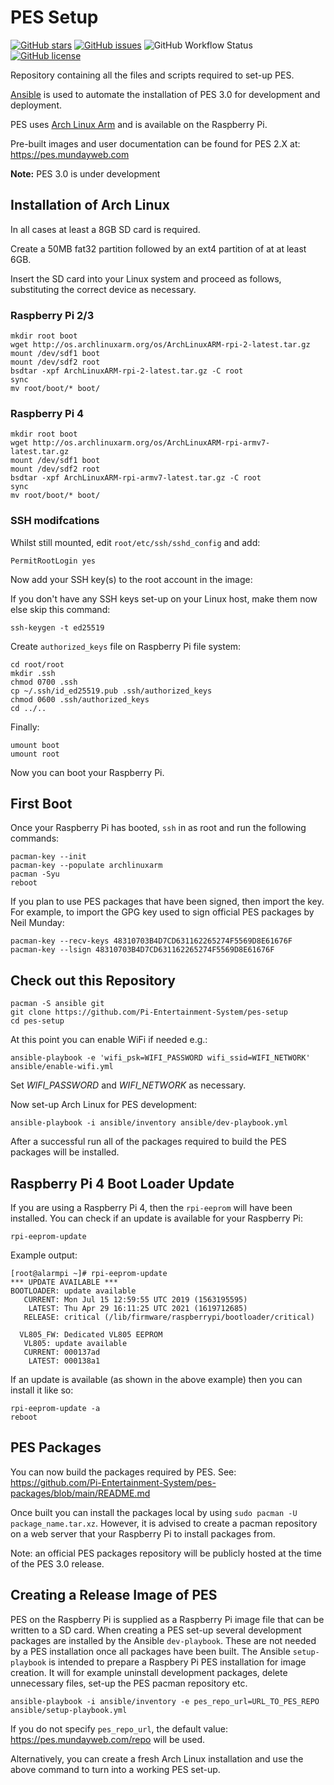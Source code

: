 # PES Setup

[![GitHub stars](https://img.shields.io/github/stars/Pi-Entertainment-System/pes-setup)](https://github.com/Pi-Entertainment-System/pes-setup/stargazers) [![GitHub issues](https://img.shields.io/github/issues/Pi-Entertainment-System/pes-setup)](https://github.com/Pi-Entertainment-System/pes-setup/issues) ![GitHub Workflow Status](https://img.shields.io/github/workflow/status/Pi-Entertainment-System/pes-setup/Ansible%20Lint) [![GitHub license](https://img.shields.io/github/license/Pi-Entertainment-System/pes-setup)](https://github.com/Pi-Entertainment-System/pes-setup/blob/main/LICENSE)

Repository containing all the files and scripts required to set-up PES.

[Ansible](https://www.ansible.com/) is used to automate the installation of PES 3.0 for development and deployment.

PES uses [Arch Linux Arm](https://archlinuxarm.org/) and is available on the Raspberry Pi.

Pre-built images and user documentation can be found for PES 2.X at: https://pes.mundayweb.com

**Note:** PES 3.0 is under development

## Installation of Arch Linux

In all cases at least a 8GB SD card is required.

Create a 50MB fat32 partition followed by an ext4 partition of at at least 6GB.

Insert the SD card into your Linux system and proceed as follows, substituting the correct device as necessary.

### Raspberry Pi 2/3

```
mkdir root boot
wget http://os.archlinuxarm.org/os/ArchLinuxARM-rpi-2-latest.tar.gz
mount /dev/sdf1 boot
mount /dev/sdf2 root
bsdtar -xpf ArchLinuxARM-rpi-2-latest.tar.gz -C root
sync
mv root/boot/* boot/
```

### Raspberry Pi 4

```
mkdir root boot
wget http://os.archlinuxarm.org/os/ArchLinuxARM-rpi-armv7-latest.tar.gz
mount /dev/sdf1 boot
mount /dev/sdf2 root
bsdtar -xpf ArchLinuxARM-rpi-armv7-latest.tar.gz -C root
sync
mv root/boot/* boot/
```

### SSH modifcations

Whilst still mounted, edit `root/etc/ssh/sshd_config` and add:

```
PermitRootLogin yes
```

Now add your SSH key(s) to the root account in the image:

If you don't have any SSH keys set-up on your Linux host, make them now else skip this command:

```
ssh-keygen -t ed25519
```

Create `authorized_keys` file on Raspberry Pi file system:

```
cd root/root
mkdir .ssh
chmod 0700 .ssh
cp ~/.ssh/id_ed25519.pub .ssh/authorized_keys
chmod 0600 .ssh/authorized_keys
cd ../..
```

Finally:

```
umount boot
umount root
```

Now you can boot your Raspberry Pi.

## First Boot

Once your Raspberry Pi has booted, `ssh` in as root and run the following commands:

```
pacman-key --init
pacman-key --populate archlinuxarm
pacman -Syu
reboot
```

If you plan to use PES packages that have been signed, then import the key. For example, to import the GPG key used to sign official PES packages by Neil Munday:

```
pacman-key --recv-keys 48310703B4D7CD631162265274F5569D8E61676F
pacman-key --lsign 48310703B4D7CD631162265274F5569D8E61676F
```

## Check out this Repository

```
pacman -S ansible git
git clone https://github.com/Pi-Entertainment-System/pes-setup
cd pes-setup
```

At this point you can enable WiFi if needed e.g.:

```
ansible-playbook -e 'wifi_psk=WIFI_PASSWORD wifi_ssid=WIFI_NETWORK' ansible/enable-wifi.yml
```

Set *WIFI_PASSWORD* and *WIFI_NETWORK* as necessary.

Now set-up Arch Linux for PES development:

```
ansible-playbook -i ansible/inventory ansible/dev-playbook.yml
```

After a successful run all of the packages required to build the PES packages will be installed.

## Raspberry Pi 4 Boot Loader Update

If you are using a Raspberry Pi 4, then the `rpi-eeprom` will have been installed. You can check if an update is available for your Raspberry Pi:

```
rpi-eeprom-update
```

Example output:

```
[root@alarmpi ~]# rpi-eeprom-update
*** UPDATE AVAILABLE ***
BOOTLOADER: update available
   CURRENT: Mon Jul 15 12:59:55 UTC 2019 (1563195595)
    LATEST: Thu Apr 29 16:11:25 UTC 2021 (1619712685)
   RELEASE: critical (/lib/firmware/raspberrypi/bootloader/critical)

  VL805_FW: Dedicated VL805 EEPROM
   VL805: update available
   CURRENT: 000137ad
    LATEST: 000138a1
```

If an update is available (as shown in the above example) then you can install it like so:

```
rpi-eeprom-update -a
reboot
```

## PES Packages

You can now build the packages required by PES. See: https://github.com/Pi-Entertainment-System/pes-packages/blob/main/README.md

Once built you can install the packages local by using `sudo pacman -U package_name.tar.xz`. However, it is advised to create a pacman repository on a web server that your Raspberry Pi to install packages from.

Note: an official PES packages repository will be publicly hosted at the time of the PES 3.0 release.

## Creating a Release Image of PES

PES on the Raspberry Pi is supplied as a Raspberry Pi image file that can be written to a SD card. When creating a PES set-up several development packages are installed by the Ansible `dev-playbook`. These are not needed by a PES installation once all packages have been built. The Ansible `setup-playbook` is intended to prepare a Raspbery Pi PES installation for image creation. It will for example uninstall development packages, delete unnecessary files, set-up the PES pacman repository etc.

```
ansible-playbook -i ansible/inventory -e pes_repo_url=URL_TO_PES_REPO ansible/setup-playbook.yml
```

If you do not specify `pes_repo_url`, the default value: https://pes.mundayweb.com/repo will be used.

Alternatively, you can create a fresh Arch Linux installation and use the above command to turn into a working PES set-up.
